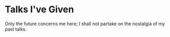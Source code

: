 # Talks I've Given

Only the future concerns me here; I shall not partake on the nostalgia of my past talks.
